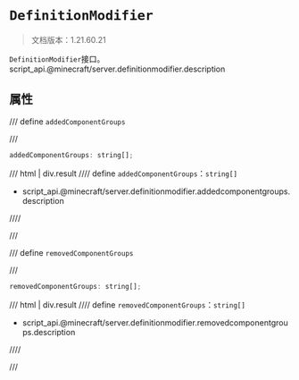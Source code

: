 # `DefinitionModifier`

> 文档版本：1.21.60.21

`DefinitionModifier`接口。script_api.@minecraft/server.definitionmodifier.description

## 属性

/// define
`addedComponentGroups`


///

```js
addedComponentGroups: string[];
```

/// html | div.result
//// define
`addedComponentGroups`：`string[]`

- script_api.@minecraft/server.definitionmodifier.addedcomponentgroups.description


////

///


/// define
`removedComponentGroups`


///

```js
removedComponentGroups: string[];
```

/// html | div.result
//// define
`removedComponentGroups`：`string[]`

- script_api.@minecraft/server.definitionmodifier.removedcomponentgroups.description


////

///

